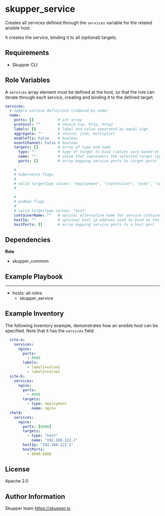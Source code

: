skupper_service
===============

Creates all services defined through the `services` variable for the
related ansible host.

It creates the service, binding it to all (optional) targets.

Requirements
------------

* Skupper CLI

Role Variables
--------------

A `services` array element must be defined at the host, so that the role
can iterate through each service, creating and binding it to the defined
target.

```yaml
services:
  # Sample service definition (indexed by name)
  name:
    ports: []           # int array
    protocol: ""        # choice tcp, http, http2
    labels: []          # label and value separated by equal sign
    aggregate: ""       # choice: json, multiplart
    enableTls: False    # boolean
    eventChannel: False # boolean
    targets: []         # array of type and name
      type: ""          # type of target to bind (values vary based on selected platform)
      name: ""          # value that represents the selected target type
      ports: []         # array mapping service ports to target ports

    #
    # kubernetes flags
    #
    # valid targetType values: "deployment", "statefulset", "pods", "service"
    #

    #
    # podman flags
    #
    # valid targetType values: "host"
    containerName: ""   # optinal alternative name for service container
    hostIp: ""          # optional host ip address used to bind to the service ports
    hostPorts: []       # array mapping service ports to a host port

```

Dependencies
------------

**Role**

* skupper_common

Example Playbook
----------------

---
- hosts: all
  roles:
    - skupper_service

Example Inventory
-----------------

The following inventory example, demonstrates how an ansible host
can be specified. Note that it has the `services` field.

```yaml
  site-a:
    services:
      nginx:
        ports:
          - 8080
        labels:
          - label1=value1
          - label2=value2
  site-b:
    services:
      nginx:
        ports:
          - 8080
        targets:
          - type: deployment
            name: nginx
  rhel9:
    services:
      nginx:
        ports: [8080]
        targets:
          - type: "host"
            name: "192.168.122.1"
        hostIp: "192.168.122.1"
        hostPorts:
          - 8080:8888
```

License
-------

Apache 2.0

Author Information
------------------

Skupper team
https://skupper.io
